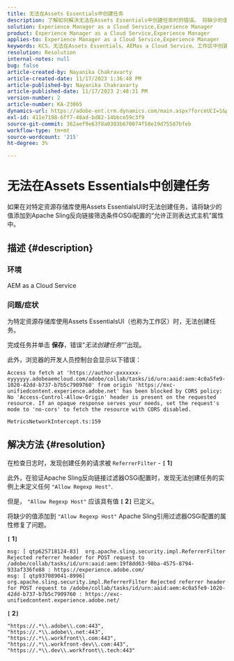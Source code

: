 ```yaml
---
title: 无法在Assets Essentials中创建任务
description: 了解如何解决无法在Assets Essentials中创建任务时的错误。 将缺少的值添加到“Allow Regexp Host”属性。
solution: Experience Manager as a Cloud Service,Experience Manager
product: Experience Manager as a Cloud Service,Experience Manager
applies-to: Experience Manager as a Cloud Service,Experience Manager
keywords: KCS，无法在Assets Essentials、AEMas a Cloud Service、工作区中创建任务
resolution: Resolution
internal-notes: null
bug: false
article-created-by: Nayanika Chakravarty
article-created-date: 11/17/2023 1:36:48 PM
article-published-by: Nayanika Chakravarty
article-published-date: 11/17/2023 2:48:31 PM
version-number: 2
article-number: KA-23065
dynamics-url: https://adobe-ent.crm.dynamics.com/main.aspx?forceUCI=1&pagetype=entityrecord&etn=knowledgearticle&id=715f8f59-4e85-ee11-8179-6045bd0065b6
exl-id: 411e7198-6ff7-48ad-bd82-14bbce59c3f9
source-git-commit: 362aef9e63f8a0303b670074f58e19d75587bfeb
workflow-type: tm+mt
source-wordcount: '215'
ht-degree: 3%

---
```


# 无法在Assets Essentials中创建任务


如果在对特定资源存储库使用Assets EssentialsUI时无法创建任务，请将缺少的值添加到Apache Sling反向链接筛选条件OSGi配置的“允许正则表达式主机”属性中。

## 描述 {#description}


### 环境

AEM as a Cloud Service

### 问题/症状

为特定资源存储库使用Assets EssentialsUI（也称为工作区）时，无法创建任务。

完成任务并单击 <b>保存</b>，错误“*无法创建任务*“”出现。

此外，浏览器的开发人员控制台会显示以下错误：


```
Access to fetch at 'https://author-pxxxxxx-eyyyyyy.adobeaemcloud.com/adobe/collab/tasks/id/urn:aaid:aem:4c0a5fe9-1020-42dd-b737-b7b5c7909760' from origin 'https://exc-unifiedcontent.experience.adobe.net' has been blocked by CORS policy: 
No 'Access-Control-Allow-Origin' header is present on the requested resource. If an opaque response serves your needs, set the request's mode to 'no-cors' to fetch the resource with CORS disabled.

MetricsNetworkIntercept.ts:159
```



## 解决方法 {#resolution}


在检查日志时，发现创建任务的请求被 `ReferrerFilter` - <b>`[` 1`]` </b>

此外，在验证Apache Sling反向链接过滤器OSGi配置时，发现无法创建任务的实例上未定义任何 `"Allow Regexp Host"`.

但是， `"Allow Regexp Host"` 应该具有值 <b>`[` 2`]` </b> 已定义。

将缺少的值添加到 `"Allow Regexp Host"` Apache Sling引用过滤器OSGi配置的属性修复了问题。

<b>`[` 1`]` </b>


```
msg: [ qtp625718124-83]  org.apache.sling.security.impl.ReferrerFilter Rejected referrer header for POST request to /adobe/collab/tasks/id/urn:aaid:aem:19f8dd63-98ba-4575-8794-933af336fe88 : https://experience.adobe.com/
msg: [ qtp937089041-8996]  org.apache.sling.security.impl.ReferrerFilter Rejected referrer header for POST request to /adobe/collab/tasks/id/urn:aaid:aem:4c0a5fe9-1020-42dd-b737-b7b5c7909760 : https://exc-unifiedcontent.experience.adobe.net/
```


<b>`[` 2`]` </b>


```
"https://.*\\.adobe\\.com:443",
"https://.*\\.adobe\\.net:443",
"https://.*\\.workfront\\.com:443",
"https://.*\\.workfront-dev\\.com:443",
"https://.*\\.dev\\.workfront\\.tech:443"
```
